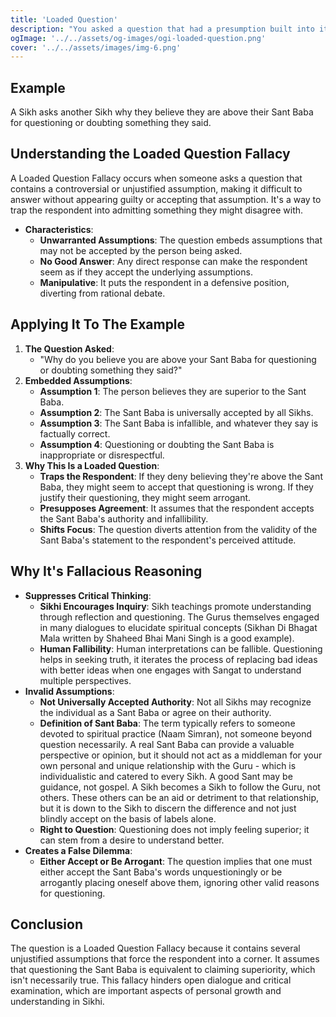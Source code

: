 ```yaml
---
title: 'Loaded Question'
description: "You asked a question that had a presumption built into it so that it couldn't be answered without appearing guilty."
ogImage: '../../assets/og-images/ogi-loaded-question.png'
cover: '../../assets/images/img-6.png'
---
```


## Example

A Sikh asks another Sikh why they believe they are above their Sant Baba for questioning or doubting something they said.


## Understanding the Loaded Question Fallacy

A Loaded Question Fallacy occurs when someone asks a question that contains a controversial or unjustified assumption, making it difficult to answer without appearing guilty or accepting that assumption. It's a way to trap the respondent into admitting something they might disagree with.

 * **Characteristics**:
   * **Unwarranted Assumptions**: The question embeds assumptions that may not be accepted by the person being asked.
   * **No Good Answer**: Any direct response can make the respondent seem as if they accept the underlying assumptions.
   * **Manipulative**: It puts the respondent in a defensive position, diverting from rational debate.


## Applying It To The Example

1. **The Question Asked**:
   * "Why do you believe you are above your Sant Baba for questioning or doubting something they said?"
2. **Embedded Assumptions**:
   * **Assumption 1**: The person believes they are superior to the Sant Baba.
   * **Assumption 2**: The Sant Baba is universally accepted by all Sikhs.
   * **Assumption 3**: The Sant Baba is infallible, and whatever they say is factually correct.
   * **Assumption 4**: Questioning or doubting the Sant Baba is inappropriate or disrespectful.
3. **Why This Is a Loaded Question**:
   * **Traps the Respondent**: If they deny believing they're above the Sant Baba, they might seem to accept that questioning is wrong. If they justify their questioning, they might seem arrogant.
   * **Presupposes Agreement**: It assumes that the respondent accepts the Sant Baba's authority and infallibility.
   * **Shifts Focus**: The question diverts attention from the validity of the Sant Baba's statement to the respondent's perceived attitude.



## Why It's Fallacious Reasoning

 * **Suppresses Critical Thinking**:
   * **Sikhi Encourages Inquiry**: Sikh teachings promote understanding through reflection and questioning. The Gurus themselves engaged in many dialogues to elucidate spiritual concepts (Sikhan Di Bhagat Mala written by Shaheed Bhai Mani Singh is a good example).
   * **Human Fallibility**: Human interpretations can be fallible. Questioning helps in seeking truth, it iterates the process of replacing bad ideas with better ideas when one engages with Sangat to understand multiple perspectives.
 * **Invalid Assumptions**:
   * **Not Universally Accepted Authority**: Not all Sikhs may recognize the individual as a Sant Baba or agree on their authority.
   * **Definition of Sant Baba**: The term typically refers to someone devoted to spiritual practice (Naam Simran), not someone beyond question necessarily. A real Sant Baba can provide a valuable perspective or opinion, but it should not act as a middleman for your own personal and unique relationship with the Guru - which is individualistic and catered to every Sikh. A good Sant may be guidance, not gospel. A Sikh becomes a Sikh to follow the Guru, not others. These others can be an aid or detriment to that relationship, but it is down to the Sikh to discern the difference and not just blindly accept on the basis of labels alone.
   * **Right to Question**: Questioning does not imply feeling superior; it can stem from a desire to understand better.
 * **Creates a False Dilemma**:
   * **Either Accept or Be Arrogant**: The question implies that one must either accept the Sant Baba's words unquestioningly or be arrogantly placing oneself above them, ignoring other valid reasons for questioning.



## Conclusion

The question is a Loaded Question Fallacy because it contains several unjustified assumptions that force the respondent into a corner. It assumes that questioning the Sant Baba is equivalent to claiming superiority, which isn't necessarily true. This fallacy hinders open dialogue and critical examination, which are important aspects of personal growth and understanding in Sikhi.

